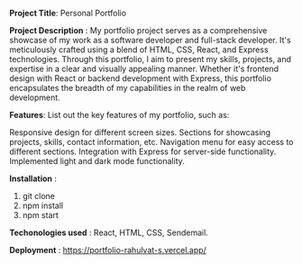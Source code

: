 **Project Title**: Personal Portfolio

**Project Description** : My portfolio project serves as a comprehensive showcase of my work as a software developer and full-stack developer. It's meticulously crafted using a blend of HTML, CSS, React, and Express technologies. Through this portfolio, I aim to present my skills, projects, and expertise in a clear and visually appealing manner. Whether it's frontend design with React or backend development with Express, this portfolio encapsulates the breadth of my capabilities in the realm of web development.

**Features**: List out the key features of my portfolio, such as:

Responsive design for different screen sizes.
Sections for showcasing projects, skills, contact information, etc.
Navigation menu for easy access to different sections.
Integration with Express for server-side functionality.
Implemented light and dark mode functionality.

**Installation** : 
1. git clone
2. npm install
3. npm start

**Techonologies used** : React, HTML, CSS, Sendemail.

**Deployment** : https://portfolio-rahulvat-s.vercel.app/
